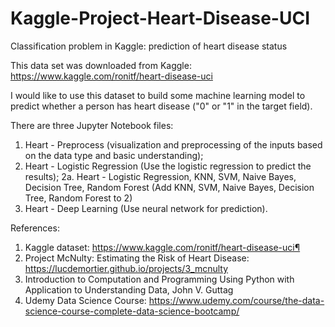 # Kaggle-Project-Heart-Disease-UCI
Classification problem in Kaggle: prediction of heart disease status

This data set was downloaded from Kaggle:
https://www.kaggle.com/ronitf/heart-disease-uci

I would like to use this dataset to build some machine learning model to predict whether a person has heart disease ("0" or "1" in the target field).

There are three Jupyter Notebook files:
1. Heart - Preprocess (visualization and preprocessing of the inputs based on the data type and basic understanding);
2. Heart - Logistic Regression (Use the logistic regression to predict the results);
2a. Heart - Logistic Regression, KNN, SVM, Naive Bayes, Decision Tree, Random Forest (Add KNN, SVM, Naive Bayes, Decision Tree, Random Forest to 2)
3. Heart - Deep Learning (Use neural network for prediction).

References:
1. Kaggle dataset: https://www.kaggle.com/ronitf/heart-disease-uci¶
2. Project McNulty: Estimating the Risk of Heart Disease: https://lucdemortier.github.io/projects/3_mcnulty
3. Introduction to Computation and Programming Using Python with Application to Understanding Data, John V. Guttag
4. Udemy Data Science Course: https://www.udemy.com/course/the-data-science-course-complete-data-science-bootcamp/
